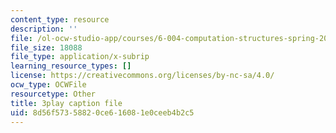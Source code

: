 ```yaml
---
content_type: resource
description: ''
file: /ol-ocw-studio-app/courses/6-004-computation-structures-spring-2017/8d56f57358820ce616081e0ceeb4b2c5_H0xGKKpKaRE.srt
file_size: 18088
file_type: application/x-subrip
learning_resource_types: []
license: https://creativecommons.org/licenses/by-nc-sa/4.0/
ocw_type: OCWFile
resourcetype: Other
title: 3play caption file
uid: 8d56f573-5882-0ce6-1608-1e0ceeb4b2c5
---
```

